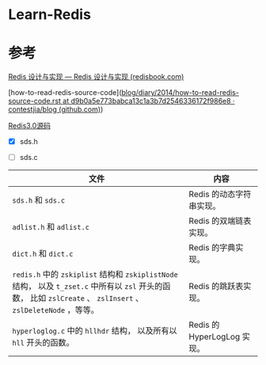 # Learn-Redis



# 参考

[Redis 设计与实现 — Redis 设计与实现 (redisbook.com)](http://redisbook.com/)

[how-to-read-redis-source-code]([blog/diary/2014/how-to-read-redis-source-code.rst at d9b0a5e773babca13c1a3b7d2546336172f986e8 · contestjia/blog (github.com)](https://github.com/contestjia/blog/blob/d9b0a5e773babca13c1a3b7d2546336172f986e8/diary/2014/how-to-read-redis-source-code.rst#L4))

[Redis3.0源码](https://github.com/huangz1990/redis-3.0-annotated)


- [x] sds.h
- [ ] sds.c


| 文件                                                         | 内容                        |
| ------------------------------------------------------------ | --------------------------- |
| `sds.h` 和 `sds.c`                                           | Redis 的动态字符串实现。    |
| `adlist.h` 和 `adlist.c`                                     | Redis 的双端链表实现。      |
| `dict.h` 和 `dict.c`                                         | Redis 的字典实现。          |
| `redis.h` 中的 `zskiplist` 结构和 `zskiplistNode` 结构， 以及 `t_zset.c` 中所有以 `zsl` 开头的函数， 比如 `zslCreate` 、 `zslInsert` 、 `zslDeleteNode` ，等等。 | Redis 的跳跃表实现。        |
| `hyperloglog.c` 中的 `hllhdr` 结构， 以及所有以 `hll` 开头的函数。 | Redis 的 HyperLogLog 实现。 |